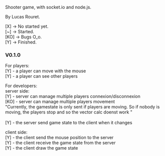 Shooter game, with socket.io and node.js.

By Lucas Rouret.

[X] -> No started yet.<br>
[~] -> Started.<br>
[KO] -> Bugs O_o.<br>
[Y] -> Finished.<br>

### V0.1.0

For players:<br>
[Y] - a player can move with the mouse<br>
[Y] - a player can see other players<br>

For developers:<br>
server side:<br>
[Y] - server can manage multiple players connexion/disconnexion <br>
[KO] - server can manage multiple players movement<br>
"Currently, the gamestate is only sent if players are moving. So if nobody is moving, the players stop and so the vector calc doenst work "<br><br>
[Y] - the server send game state to the client when it changes <br>

client side:<br>
[Y] - the client send the mouse position to the server<br>
[Y] - the client receive the game state from the server<br>
[Y] - the client draw the game state<br>

